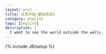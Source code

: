 ```yaml
---
layout: post
title: 从零开始:基础英语1
category: english
tags: [english]
description: |
  I want to see the world outside the walls 
---
```

{% include JB/setup %}

